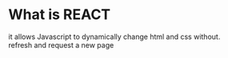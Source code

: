 # What is REACT
it allows Javascript to dynamically change html and css without.\
refresh and request a new page